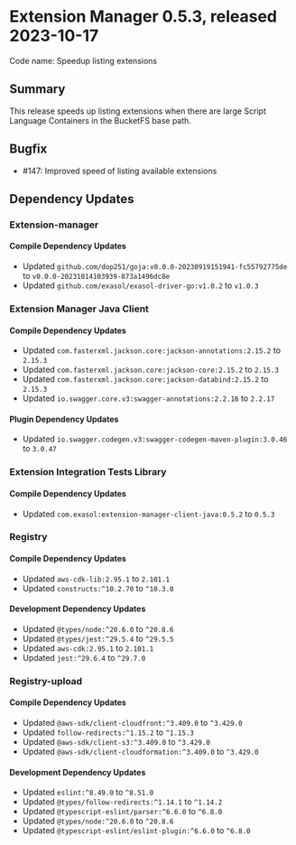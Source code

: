 # Extension Manager 0.5.3, released 2023-10-17

Code name: Speedup listing extensions

## Summary

This release speeds up listing extensions when there are large Script Language Containers in the BucketFS base path.

## Bugfix

* #147: Improved speed of listing available extensions

## Dependency Updates

### Extension-manager

#### Compile Dependency Updates

* Updated `github.com/dop251/goja:v0.0.0-20230919151941-fc55792775de` to `v0.0.0-20231014103939-873a1496dc8e`
* Updated `github.com/exasol/exasol-driver-go:v1.0.2` to `v1.0.3`

### Extension Manager Java Client

#### Compile Dependency Updates

* Updated `com.fasterxml.jackson.core:jackson-annotations:2.15.2` to `2.15.3`
* Updated `com.fasterxml.jackson.core:jackson-core:2.15.2` to `2.15.3`
* Updated `com.fasterxml.jackson.core:jackson-databind:2.15.2` to `2.15.3`
* Updated `io.swagger.core.v3:swagger-annotations:2.2.16` to `2.2.17`

#### Plugin Dependency Updates

* Updated `io.swagger.codegen.v3:swagger-codegen-maven-plugin:3.0.46` to `3.0.47`

### Extension Integration Tests Library

#### Compile Dependency Updates

* Updated `com.exasol:extension-manager-client-java:0.5.2` to `0.5.3`

### Registry

#### Compile Dependency Updates

* Updated `aws-cdk-lib:2.95.1` to `2.101.1`
* Updated `constructs:^10.2.70` to `^10.3.0`

#### Development Dependency Updates

* Updated `@types/node:^20.6.0` to `^20.8.6`
* Updated `@types/jest:^29.5.4` to `^29.5.5`
* Updated `aws-cdk:2.95.1` to `2.101.1`
* Updated `jest:^29.6.4` to `^29.7.0`

### Registry-upload

#### Compile Dependency Updates

* Updated `@aws-sdk/client-cloudfront:^3.409.0` to `^3.429.0`
* Updated `follow-redirects:^1.15.2` to `^1.15.3`
* Updated `@aws-sdk/client-s3:^3.409.0` to `^3.429.0`
* Updated `@aws-sdk/client-cloudformation:^3.409.0` to `^3.429.0`

#### Development Dependency Updates

* Updated `eslint:^8.49.0` to `^8.51.0`
* Updated `@types/follow-redirects:^1.14.1` to `^1.14.2`
* Updated `@typescript-eslint/parser:^6.6.0` to `^6.8.0`
* Updated `@types/node:^20.6.0` to `^20.8.6`
* Updated `@typescript-eslint/eslint-plugin:^6.6.0` to `^6.8.0`

